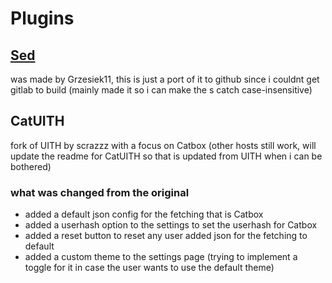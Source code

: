 # Plugins

## [Sed](https://gitlab.com/Grzesiek11/sed-aliucord-plugin)

was made by Grzesiek11, this is just a port of it to github since i couldnt get gitlab to build (mainly made it so i can make the s catch case-insensitive)

## CatUITH

fork of UITH by scrazzz with a focus on Catbox (other hosts still work, will update the readme for CatUITH so that is updated from UITH when i can be bothered)

### what was changed from the original

- added a default json config for the fetching that is Catbox
- added a userhash option to the settings to set the userhash for Catbox
- added a reset button to reset any user added json for the fetching to default
- added a custom theme to the settings page (trying to implement a toggle for it in case the user wants to use the default theme)
